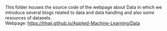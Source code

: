 This folder houses the source code of the webpage about Data in which we introduce several blogs related to data and 
data handling and also some resources of datasets. <br>
Webpage: https://hhaji.github.io/Applied-Machine-Learning/Data
